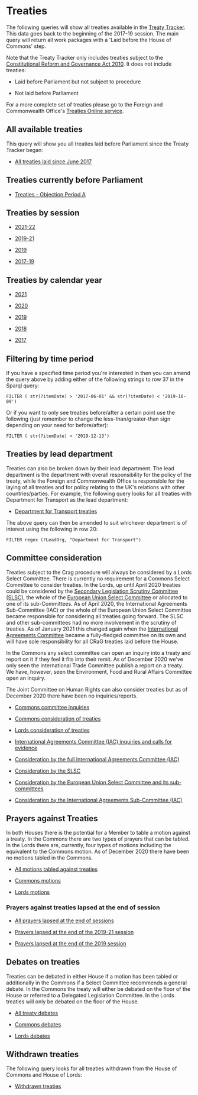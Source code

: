 # Treaties 

The following queries will show all treaties available in the [Treaty Tracker](https://treaties.parliament.uk). This data goes back to the beginning of the 2017-19 session. The main query will return all work packages with a 'Laid before the House of Commons' step. 

Note that the Treaty Tracker only includes treaties subject to the [Constitutional Reform and Governance Act 2010](www.legislation.gov.uk/ukpga/2010/25/introduction). It does not include treaties:

* Laid before Parliament but not subject to procedure

* Not laid before Parliament

For a more complete set of treaties please go to the Foreign and Commonwealth Office's [Treaties Online service](https://treaties.fco.gov.uk/responsive/app/consolidatedSearch/). 

## All available treaties

This query will show you all treaties laid before Parliament since the Treaty Tracker began:

* <a href="https://api.parliament.uk/s/2aec1420">All treaties laid since June 2017</a>

## Treaties currently before Parliament

* [Treaties - Objection Period A](https://api.parliament.uk/s/b63c02fb) 

## Treaties by session

* <a href="https://api.parliament.uk/s/f3a93566">2021-22</a>

* <a href="https://api.parliament.uk/s/73462af9">2019-21</a>

* <a href="https://api.parliament.uk/s/39d61af0">2019</a>

* <a href="https://api.parliament.uk/s/fdfdb374">2017-19</a>

## Treaties by calendar year

* <a href="https://api.parliament.uk/s/c5cce419">2021</a>

* <a href="https://api.parliament.uk/s/604bf618">2020</a>

* <a href="https://api.parliament.uk/s/86ba3a8a">2019</a>

* <a href="https://api.parliament.uk/s/cf1afbb2">2018</a>

* <a href="https://api.parliament.uk/s/0394d964">2017</a>

## Filtering by time period

If you have a specified time period you're interested in then you can amend the query above by adding either of the following strings to row 37 in the Sparql query:

    FILTER ( str(?itemDate) > '2017-06-01' && str(?itemDate) < '2019-10-09') 

Or if you want to only see treaties before/after a certain point use the following (just remember to change the less-than/greater-than sign depending on your need for before/after):

    FILTER ( str(?itemDate) > '2019-12-13')

## Treaties by lead department 

Treaties can also be broken down by their lead department. The lead department is the department with overall responsibility for the policy of the treaty, while the Foreign and Commonwealth Office is responsible for the laying of all treaties and for policy relating to the UK's relations with other countries/parties. For example, the following query looks for all treaties with Department for Transport as the lead department: 

* <a href="https://api.parliament.uk/s/5ab44356">Department for Transport treaties</a>

The above query can then be amended to suit whichever department is of interest using the following in row 20:

    FILTER regex (?LeadOrg, "Department for Transport")

## Committee consideration

Treaties subject to the Crag procedure will always be considered by a Lords Select Committee. There is currently no requirement for a Commons Select Committee to consider treaties.  In the Lords, up until April 2020 treaties could be considered by the [Secondary Legislation Scrutiny Committee (SLSC)](https://committees.parliament.uk/committee/255/secondary-legislation-scrutiny-committee/), the whole of the [European Union Select Committee](https://committees.parliament.uk/committee/176/european-union-committee/) or allocated to one of its sub-Committees. As of April 2020, the International Agreements Sub-Committee (IAC) or the whole of the European Union Select Committee became responsible for considering all treaties going forward. The SLSC and other sub-committees had no more involvement in the scrutiny of treaties. As of January 2021 this changed again when the [International Agreements Committee](https://committees.parliament.uk/committee/448/eu-international-agreements-subcommittee/) became a fully-fledged committee on its own and will have sole responsibility for all CRaG treaties laid before the House. 

In the Commons any select committee can open an inquiry into a treaty and report on it if they feel it fits into their remit. As of December 2020 we've only seen the International Trade Committee publish a report on a treaty. We have, however, seen the Environment, Food and Rural Affairs Committee open an inquiry. 

The Joint Committee on Human Rights can also consider treaties but as of December 2020 there have been no inquiries/reports. 

* <a href="https://api.parliament.uk/s/d8eb42e4">Commons committee inquiries</a>

* <a href="https://api.parliament.uk/s/7a32083c">Commons consideration of treaties</a>  

* <a href="https://api.parliament.uk/s/f1f0e4ea">Lords consideration of treaties</a>

* <a href="https://api.parliament.uk/s/05dc2489">International Agreements Committee (IAC) inquiries and calls for evidence</a> 

* <a href="https://api.parliament.uk/s/dd20a09a">Consideration by the full International Agreements Committee (IAC)</a> 

* <a href="https://api.parliament.uk/s/8f309f6f">Consideration by the SLSC</a>

* <a href="https://api.parliament.uk/s/fc35fd35">Consideration by the European Union Select Committee and its sub-committees</a>

* <a href="https://api.parliament.uk/s/53e68777">Consideration by the International Agreements Sub-Committee (IAC)</a>


## Prayers against Treaties 

In both Houses there is the potential for a Member to table a motion against a treaty. In the Commons there are two types of prayers that can be tabled. In the Lords there are, currently, four types of motions including the equivalent to the Commons motion. As of December 2020 there have been no motions tabled in the Commons. 

* <a href="https://api.parliament.uk/s/0760f09e">All motions tabled against treaties</a>

* <a href="https://api.parliament.uk/s/eff98596">Commons motions</a> 

* <a href="https://api.parliament.uk/s/94e70a36">Lords motions</a> 

### Prayers against treaties lapsed at the end of session

* <a href="https://api.parliament.uk/s/9811e157">All prayers lapsed at the end of sessions</a>

* <a href="https://api.parliament.uk/s/59c8e3e2">Prayers lapsed at the end of the 2019-21 session</a>

* <a href="https://api.parliament.uk/s/343c6693">Prayers lapsed at the end of the 2019 session</a>

## Debates on treaties

Treaties can be debated in either House if a motion has been tabled or additionally in the Commons if a Select Committee recommends a general debate. In the Commons the treaty will either be debated on the floor of the House or referred to a Delegated Legislation Committee. In the Lords treaties will only be debated on the floor of the House. 

* <a href="https://api.parliament.uk/s/9422731b">All treaty debates</a>

* <a href="https://api.parliament.uk/s/8a42c808">Commons debates</a>

* <a href="https://api.parliament.uk/s/c9bae71e">Lords debates</a> 

## Withdrawn treaties

The following query looks for all treaties withdrawn from the House of Commons and House of Lords:

* <a href="https://api.parliament.uk/s/e8d555ae">Withdrawn treaties</a>
